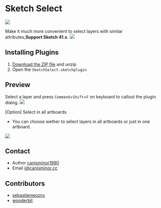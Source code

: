 # Sketch Select
![](https://badges.sketchpacks.com/plugins/cm.sketch.select/version.svg)

Make it much more convenient to select layers with similar attributes,**Support Sketch 41.x**.
![](http://i.imgur.com/iwedsd2.png)

## Installing Plugins
1. [Download the ZIP file](https://github.com/canisminor1990/sketch-select/archive/master.zip) and unzip
2. Open the `SketchSelect.sketchplugin`

## Preview
Select a layer and press `Command`+`Shift`+`F` on keyboard to callout the plugin dialog.
![](http://i.imgur.com/Hly5g1r.png)

[Option] Select in all artboards

* You can choose wether to select layers in all artboards or just in one artboard.

![](http://i.imgur.com/xkma6Lb.png)

## Contact
* Author [canisminor1990](https://github.com/canisminor1990)
* Email <i@canisminor.cc>

## Contributors
* [sebastienwozny](https://github.com/sebastienwozny)
* [wonderbit](https://github.com/wonderbit/sketch-select-similar-layers)
